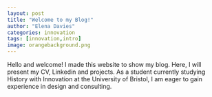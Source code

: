 ```yaml
---
layout: post
title: "Welcome to my Blog!"
author: "Elena Davies"
categories: innovation
tags: [innovation,intro]
image: orangebackground.png 
---
```


Hello and welcome! I made this website to show my blog. Here, I will present my CV, Linkedin and projects. As a student currently studying History with Innovation at the University of Bristol, I am eager to gain experience in design and consulting. 